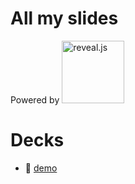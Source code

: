 # All my slides 

Powered by <a href="https://revealjs.com">
  <img src="https://hakim-static.s3.amazonaws.com/reveal-js/logo/v1/reveal-black-text-sticker.png" alt="reveal.js" width="100">
  </a>


# Decks


- 👀 [demo](decks/demo.html)
